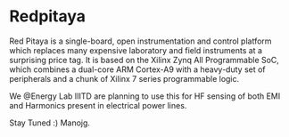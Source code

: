 Redpitaya
=========================================================================================================================
Red Pitaya is a single-board, open instrumentation and control platform which replaces many expensive laboratory and field instruments at a surprising price tag. It is based on the Xilinx Zynq All Programmable SoC, which combines a dual-core ARM Cortex-A9 with a heavy-duty set of peripherals and a chunk of Xilinx 7 series programmable logic.

We @Energy Lab IIITD are planning to use this for HF sensing of both EMI and Harmonics present in electrical power lines.

Stay Tuned :)
Manojg.
